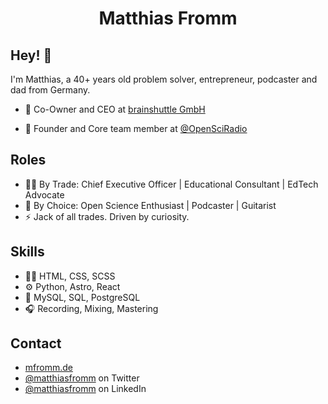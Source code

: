 <h1 align="center">Matthias Fromm</h1>

## Hey! 👋
I'm Matthias, a 40+ years old problem solver, entrepreneur, podcaster and dad from Germany.

- 🧭 Co-Owner and CEO at [brainshuttle GmbH](https://brainshuttle.com)

- 👥 Founder and Core team member at [@OpenSciRadio](https://github.com/OpenScienceRadio)

## Roles
- 👨‍💼 By Trade: Chief Executive Officer | Educational Consultant | EdTech Advocate
- 🔭 By Choice: Open Science Enthusiast | Podcaster | Guitarist
- ⚡️ Jack of all trades. Driven by curiosity. 

## Skills
- 👨‍💻 HTML, CSS, SCSS
- ⚙️ Python, Astro, React
- 💽 MySQL, SQL, PostgreSQL
- 🎧 Recording, Mixing, Mastering

## Contact
- [mfromm.de](https://mfromm.de)
- [@matthiasfromm](https://twitter.com/matthiasfromm) on Twitter
- [@matthiasfromm](https://de.linkedin.com/in/matthiasfromm) on LinkedIn


<!---
matthiasfromm/matthiasfromm is a ✨ special ✨ repository because its `README.md` (this file) appears on your GitHub profile.
You can click the Preview link to take a look at your changes.
--->
